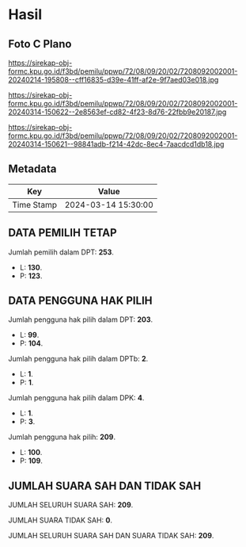 # Hasil

## Foto C Plano

https://sirekap-obj-formc.kpu.go.id/f3bd/pemilu/ppwp/72/08/09/20/02/7208092002001-20240214-195808--cff16835-d39e-41ff-af2e-9f7aed03e018.jpg

https://sirekap-obj-formc.kpu.go.id/f3bd/pemilu/ppwp/72/08/09/20/02/7208092002001-20240314-150622--2e8563ef-cd82-4f23-8d76-22fbb9e20187.jpg

https://sirekap-obj-formc.kpu.go.id/f3bd/pemilu/ppwp/72/08/09/20/02/7208092002001-20240314-150621--98841adb-f214-42dc-8ec4-7aacdcd1db18.jpg


## Metadata

| Key        | Value               |
| ---------- | ------------------- |
| Time Stamp | 2024-03-14 15:30:00 |


## DATA PEMILIH TETAP

Jumlah pemilih dalam DPT: **253**.
 * L: **130**.
 * P: **123**.

## DATA PENGGUNA HAK PILIH

Jumlah pengguna hak pilih dalam DPT: **203**.
 * L: **99**.
 * P: **104**.

Jumlah pengguna hak pilih dalam DPTb: **2**.
 * L: **1**.
 * P: **1**.

Jumlah pengguna hak pilih dalam DPK: **4**.
 * L: **1**.
 * P: **3**.

Jumlah pengguna hak pilih: **209**.
 * L: **100**.
 * P: **109**.

## JUMLAH SUARA SAH DAN TIDAK SAH

JUMLAH SELURUH SUARA SAH: **209**.

JUMLAH SUARA TIDAK SAH: **0**.

JUMLAH SELURUH SUARA SAH DAN SUARA TIDAK SAH: **209**.


